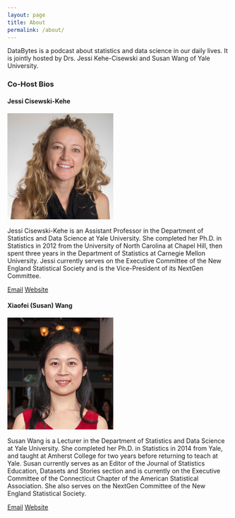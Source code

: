 ```yaml
---
layout: page
title: About
permalink: /about/
---
```


DataBytes is a podcast about statistics and data science in our daily lives. It is jointly hosted by Drs. Jessi Kehe-Cisewski and Susan Wang of Yale University. 

<h3>Co-Host Bios</h3>
<h4>Jessi Cisewski-Kehe</h4>
<img class="img-responsive img-hover img-rounded"
             src="static/img/jessi2.jpg" alt="" width="240">

<p>Jessi Cisewski-Kehe is an Assistant Professor
   in the Department of Statistics and Data
   Science at Yale University. She completed
   her Ph.D. in Statistics in 2012 from the
   University of North Carolina at Chapel Hill,
   then spent three years in the Department of
   Statistics at Carnegie Mellon University. Jessi currently serves on the Executive Committee of the New England Statistical Society and is the Vice-President of its NextGen Committee.</p>
        <a href="mailto:jessica.cisewski@yale.edu"  
          class="btn btn-primary">Email</a>
        <a href="http://www.stat.yale.edu/~jc3222/" 
          class="btn btn-primary">
          Website</a>

<h4>Xiaofei (Susan) Wang</h4>
<img class="img-responsive img-hover img-rounded"
             src="static/img/susanwang.jpg" alt="" width="240">

<p>Susan Wang is a Lecturer in the Department of Statistics and Data Science at Yale University. She completed her Ph.D. in Statistics in 2014 from Yale, and taught at Amherst College for two years before returning to teach at Yale. Susan currently serves as an Editor of the Journal of Statistics Education, Datasets and Stories section and is currently on the Executive Committee of the Connecticut Chapter of the American Statistical Association. She also serves on the NextGen Committee of the New England Statistical Society.
</p>
 <a href="mailto:xiaofei.wang@yale.edu" class="btn btn-primary">Email</a>
 <a href="http://xiaofei-wang.com/" class="btn btn-primary">Website</a>
